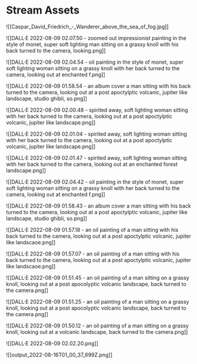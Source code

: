 # Stream Assets

![[Caspar_David_Friedrich_-_Wanderer_above_the_sea_of_fog.jpg]]

![[DALL·E 2022-08-09 02.07.50 - zoomed out impressionist painting in the style of monet, super soft lighting man sitting on a grassy knoll with his back turned to the camera, looking.png]]

![[DALL·E 2022-08-09 02.04.54 - oil painting in the style of monet, super soft lighting woman sitting on a grassy knoll with her back turned to the camera, looking out at enchanted f.png]]

![[DALL·E 2022-08-09 01.58.54 - an album cover a man sitting with his back turned to the camera, looking out at a post apoctylptic volcanic, jupiter like landscape, studio ghibli, so.png]]

![[DALL·E 2022-08-09 02.00.48 - spirited away, soft lighting woman sitting with her back turned to the camera, looking out at a post apoctylptic volcanic, jupiter like landscape.png]]

![[DALL·E 2022-08-09 02.01.04 - spirited away, soft lighting woman sitting with her back turned to the camera, looking out at a post apoctylptic volcanic, jupiter like landscape.png]]

![[DALL·E 2022-08-09 02.01.47 - spirited away, soft lighting woman sitting with her back turned to the camera, looking out at an enchanted forest landscape.png]]

![[DALL·E 2022-08-09 02.04.42 - oil painting in the style of monet, super soft lighting woman sitting on a grassy knoll with her back turned to the camera, looking out at enchanted f.png]]

![[DALL·E 2022-08-09 01.58.43 - an album cover a man sitting with his back turned to the camera, looking out at a post apoctylptic volcanic, jupiter like landscape, studio ghibli, so.png]]

![[DALL·E 2022-08-09 01.57.18 - an oil painting of a man sitting with his back turned to the camera, looking out at a post apoctylptic volcanic, jupiter like landscaoe.png]]

![[DALL·E 2022-08-09 01.57.07 - an oil painting of a man sitting with his back turned to the camera, looking out at a post apoctylptic volcanic, jupiter like landscaoe.png]]

![[DALL·E 2022-08-09 01.51.45 - an oil painting of a man sitting on a grassy knoll, looking out at a post apocolyptic volcanic landscape, back turned to the camera.png]]

![[DALL·E 2022-08-09 01.51.25 - an oil painting of a man sitting on a grassy knoll, looking out at a post apocolyptic volcanic landscape, back turned to the camera.png]]

![[DALL·E 2022-08-09 01.50.12 - an oil painting of a man sitting on a grassy knoll, looking out at a volcanic landscape, back turned to the camera.png]]

![[DALL·E 2022-08-09 02.02.20.png]]

![[output_2022-08-16T01_00_37_699Z.png]]